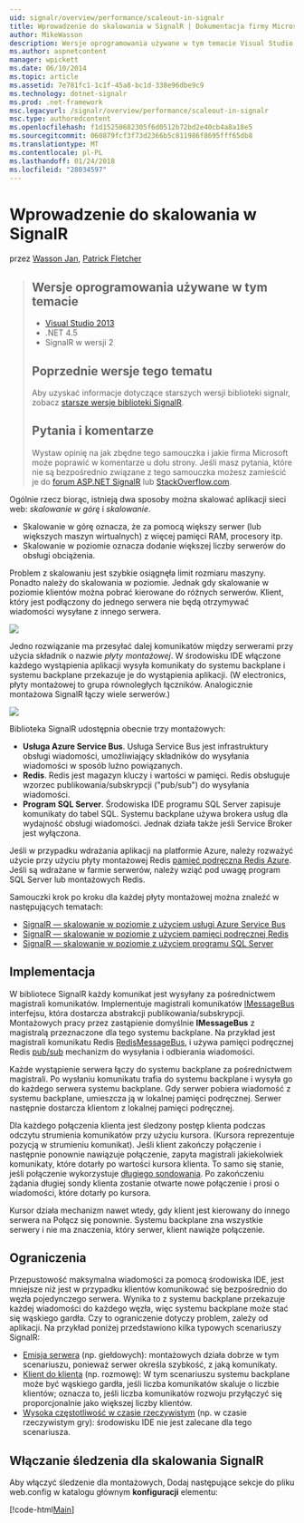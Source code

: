 ```yaml
---
uid: signalr/overview/performance/scaleout-in-signalr
title: Wprowadzenie do skalowania w SignalR | Dokumentacja firmy Microsoft
author: MikeWasson
description: Wersje oprogramowania używane w tym temacie Visual Studio 2013 .NET 4.5 SignalR w wersji 2 poprzednie wersje tego tematu informacji o wcześniejszych wersji...
ms.author: aspnetcontent
manager: wpickett
ms.date: 06/10/2014
ms.topic: article
ms.assetid: 7e781fc1-1c1f-45a8-bc1d-338e96dbe9c9
ms.technology: dotnet-signalr
ms.prod: .net-framework
msc.legacyurl: /signalr/overview/performance/scaleout-in-signalr
msc.type: authoredcontent
ms.openlocfilehash: f1d15250682305f6d0512b72bd2e40cb4a8a18e5
ms.sourcegitcommit: 060879fcf3f73d2366b5c811986f8695fff65db8
ms.translationtype: MT
ms.contentlocale: pl-PL
ms.lasthandoff: 01/24/2018
ms.locfileid: "28034597"
---
```

<a name="introduction-to-scaleout-in-signalr"></a>Wprowadzenie do skalowania w SignalR
====================
przez [Wasson Jan](https://github.com/MikeWasson), [Patrick Fletcher](https://github.com/pfletcher)

> ## <a name="software-versions-used-in-this-topic"></a>Wersje oprogramowania używane w tym temacie
> 
> 
> - [Visual Studio 2013](https://www.microsoft.com/visualstudio/eng/2013-downloads)
> - .NET 4.5
> - SignalR w wersji 2
>   
> 
> 
> ## <a name="previous-versions-of-this-topic"></a>Poprzednie wersje tego tematu
> 
> Aby uzyskać informacje dotyczące starszych wersji biblioteki signalr, zobacz [starsze wersje biblioteki SignalR](../older-versions/index.md).
> 
> ## <a name="questions-and-comments"></a>Pytania i komentarze
> 
> Wystaw opinię na jak zbędne tego samouczka i jakie firma Microsoft może poprawić w komentarze u dołu strony. Jeśli masz pytania, które nie są bezpośrednio związane z tego samouczka możesz zamieścić je do [forum ASP.NET SignalR](https://forums.asp.net/1254.aspx/1?ASP+NET+SignalR) lub [StackOverflow.com](http://stackoverflow.com/).


Ogólnie rzecz biorąc, istnieją dwa sposoby można skalować aplikacji sieci web: *skalowanie w górę* i *skalowanie*.

- Skalowanie w górę oznacza, że za pomocą większy serwer (lub większych maszyn wirtualnych) z więcej pamięci RAM, procesory itp.
- Skalowanie w poziomie oznacza dodanie większej liczby serwerów do obsługi obciążenia.

Problem z skalowaniu jest szybkie osiągnęła limit rozmiaru maszyny. Ponadto należy do skalowania w poziomie. Jednak gdy skalowanie w poziomie klientów można pobrać kierowane do różnych serwerów. Klient, który jest podłączony do jednego serwera nie będą otrzymywać wiadomości wysyłane z innego serwera.

![](scaleout-in-signalr/_static/image1.png)

Jedno rozwiązanie ma przesyłać dalej komunikatów między serwerami przy użycia składnik o nazwie *płyty montażowej*. W środowisku IDE włączone każdego wystąpienia aplikacji wysyła komunikaty do systemu backplane i systemu backplane przekazuje je do wystąpienia aplikacji. (W electronics, płyty montażowej to grupa równoległych łączników. Analogicznie montażowa SignalR łączy wiele serwerów.)

![](scaleout-in-signalr/_static/image2.png)

Biblioteka SignalR udostępnia obecnie trzy montażowych:

- **Usługa Azure Service Bus**. Usługa Service Bus jest infrastruktury obsługi wiadomości, umożliwiający składników do wysyłania wiadomości w sposób luźno powiązanych.
- **Redis**. Redis jest magazyn kluczy i wartości w pamięci. Redis obsługuje wzorzec publikowania/subskrypcji ("pub/sub") do wysyłania wiadomości.
- **Program SQL Server**. Środowiska IDE programu SQL Server zapisuje komunikaty do tabel SQL. Systemu backplane używa brokera usług dla wydajność obsługi wiadomości. Jednak działa także jeśli Service Broker jest wyłączona.

Jeśli w przypadku wdrażania aplikacji na platformie Azure, należy rozważyć użycie przy użyciu płyty montażowej Redis [pamięć podręczna Redis Azure](https://azure.microsoft.com/services/cache/). Jeśli są wdrażane w farmie serwerów, należy wziąć pod uwagę program SQL Server lub montażowych Redis.

Samouczki krok po kroku dla każdej płyty montażowej można znaleźć w następujących tematach:

- [SignalR — skalowanie w poziomie z użyciem usługi Azure Service Bus](scaleout-with-windows-azure-service-bus.md)
- [SignalR — skalowanie w poziomie z użyciem pamięci podręcznej Redis](scaleout-with-redis.md)
- [SignalR — skalowanie w poziomie z użyciem programu SQL Server](scaleout-with-sql-server.md)

## <a name="implementation"></a>Implementacja

W bibliotece SignalR każdy komunikat jest wysyłany za pośrednictwem magistrali komunikatów. Implementuje magistrali komunikatów [IMessageBus](https://msdn.microsoft.com/library/microsoft.aspnet.signalr.messaging.imessagebus(v=vs.100).aspx) interfejsu, która dostarcza abstrakcji publikowania/subskrypcji. Montażowych pracy przez zastąpienie domyślnie **IMessageBus** z magistralą przeznaczone dla tego systemu backplane. Na przykład jest magistrali komunikatu Redis [RedisMessageBus](https://msdn.microsoft.com/library/microsoft.aspnet.signalr.redis.redismessagebus(v=vs.100).aspx), i używa pamięci podręcznej Redis [pub/sub](http://redis.io/topics/pubsub) mechanizm do wysyłania i odbierania wiadomości.

Każde wystąpienie serwera łączy do systemu backplane za pośrednictwem magistrali. Po wysłaniu komunikatu trafia do systemu backplane i wysyła go do każdego serwera systemu backplane. Gdy serwer pobiera wiadomość z systemu backplane, umieszcza ją w lokalnej pamięci podręcznej. Serwer następnie dostarcza klientom z lokalnej pamięci podręcznej.

Dla każdego połączenia klienta jest śledzony postęp klienta podczas odczytu strumienia komunikatów przy użyciu kursora. (Kursora reprezentuje pozycją w strumieniu komunikat). Jeśli klient zakończy połączenie i następnie ponownie nawiązuje połączenie, zapyta magistrali jakiekolwiek komunikaty, które dotarły po wartości kursora klienta. To samo się stanie, jeśli połączenie wykorzystuje [długiego sondowania](../getting-started/introduction-to-signalr.md#transports). Po zakończeniu żądania długiej sondy klienta zostanie otwarte nowe połączenie i prosi o wiadomości, które dotarły po kursora.

Kursor działa mechanizm nawet wtedy, gdy klient jest kierowany do innego serwera na Połącz się ponownie. Systemu backplane zna wszystkie serwery i nie ma znaczenia, który serwer, klient nawiąże połączenie.

## <a name="limitations"></a>Ograniczenia

Przepustowość maksymalna wiadomości za pomocą środowiska IDE, jest mniejsze niż jest w przypadku klientów komunikować się bezpośrednio do węzła pojedynczego serwera. Wynika to z systemu backplane przekazuje każdej wiadomości do każdego węzła, więc systemu backplane może stać się wąskiego gardła. Czy to ograniczenie dotyczy problem, zależy od aplikacji. Na przykład poniżej przedstawiono kilka typowych scenariuszy SignalR:

- [Emisja serwera](../getting-started/tutorial-server-broadcast-with-signalr.md) (np. giełdowych): montażowych działa dobrze w tym scenariuszu, ponieważ serwer określa szybkość, z jaką komunikaty.
- [Klient do klienta](../getting-started/tutorial-getting-started-with-signalr.md) (np. rozmowę): W tym scenariuszu systemu backplane może być wąskiego gardła, jeśli liczba komunikatów skaluje o liczbie klientów; oznacza to, jeśli liczba komunikatów rozwoju przyłączyć się proporcjonalnie jako większej liczby klientów.
- [Wysoka częstotliwość w czasie rzeczywistym](../getting-started/tutorial-high-frequency-realtime-with-signalr.md) (np. w czasie rzeczywistym gry): środowisku IDE nie jest zalecane dla tego scenariusza.

## <a name="enabling-tracing-for-signalr-scaleout"></a>Włączanie śledzenia dla skalowania SignalR

Aby włączyć śledzenie dla montażowych, Dodaj następujące sekcje do pliku web.config w katalogu głównym **konfiguracji** elementu:

[!code-html[Main](scaleout-in-signalr/samples/sample1.html)]
